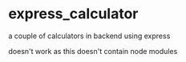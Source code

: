 # express_calculator
a couple of calculators in backend using express

doesn't work as this doesn't contain node modules


